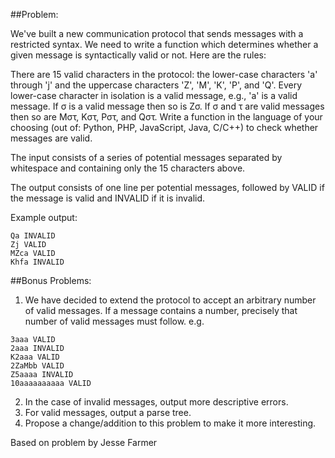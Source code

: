 ##Problem:

We've built a new communication protocol that sends messages with a restricted syntax. We need to write a function which determines whether a given message is syntactically valid or not. Here are the rules:

There are 15 valid characters in the protocol: the lower-case characters 'a' through 'j' and the uppercase characters 'Z', 'M', 'K', 'P', and 'Q'.
Every lower-case character in isolation is a valid message, e.g., 'a' is a valid message.
If σ is a valid message then so is Zσ.
If σ and τ are valid messages then so are Mστ, Kστ, Pστ, and Qστ.
Write a function in the language of your choosing (out of: Python, PHP, JavaScript, Java, C/C++) to check whether messages are valid.

The input consists of a series of potential messages separated by whitespace and containing only the 15 characters above.

The output consists of one line per potential messages, followed by VALID if the message is valid and INVALID if it is invalid.

Example output:
```
Qa INVALID
Zj VALID
MZca VALID
Khfa INVALID
```

##Bonus Problems:

1. We have decided to extend the protocol to accept an arbitrary number of valid messages. If a message contains a number, precisely that number of valid messages must follow. e.g.
```
3aaa VALID
2aaa INVALID
K2aaa VALID
2ZaMbb VALID
Z5aaaa INVALID
10aaaaaaaaaa VALID
```

2. In the case of invalid messages, output more descriptive errors.
3. For valid messages, output a parse tree.
4. Propose a change/addition to this problem to make it more interesting.


Based on problem by Jesse Farmer